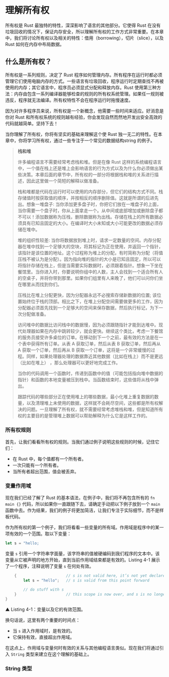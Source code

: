 # 理解所有权

所有权是 Rust 最独特的特性，深深影响了语言的其他部分。它使得 Rust 在没有垃圾回收的情况下，保证内存安全，所以理解所有权的工作方式非常重要。在本章中，我们将讨论所有权以及相关的特性：借用（borrowing），切片（slice），以及 Rust 如何在内存中布局数据。

## 什么是所有权？

所有权是一系列规则，决定了 Rust 程序如何管理内存。所有程序在运行时都必须管理它们使用电脑内存的方式。一些语言有垃圾回收，程序运行时定期查找不再被使用的内存；其它语言中，程序员必须显式分配和释放内存。Rust 使用第三种方法：内存由包含一系列编译器能够检查的规则的所有权系统管理。如果任一规则被违反，程序就无法编译。所有权特性不会在程序运行时拖慢速度。

因为对许多程序员来说，所有权是一个新概念，他需要一些时间来适应。好消息是你对 Rust 和所有权系统的规则越有经验，你会发现自然而然地开发出安全高效的代码就越简单。坚持下去！

当你理解了所有权，你将有坚实的基础来理解这个使 Rust 独一无二的特性。在本章中，你将学习所有权，通过一些专注于一个常见的数据结构string 的例子。

> **栈和堆**
>
> 许多编程语言不需要经常考虑栈和堆。但是在像 Rust 这样的系统编程语言中，一个值在栈上还是堆上会影响语言的行为方式以及为什么你必须做出某些决策。本章后面的章节中，所有权的一部分将根据栈和堆的关系进行描述，因此这里做一个简短的解释以做准备。
>
> 栈和堆都是代码在运行时可以使用的内存部分，但它们的结构方式不同。栈存储值时按获取值的顺序，并按相反的顺序删除值。这就是所谓的后进先出。想象一堆盘子: 当你添加更多盘子时，你把它们放在一堆盘子的上面，当你需要一个盘子时，你从上面拿走一个。从中间或底部增加或删除盘子都不可以！添加数据称为压栈，删除数据称为出栈。存储在栈上的所有数据必须具有已知且固定的大小。在编译时大小未知或大小可能更改的数据必须存储在堆中。
>
> 堆的组织性较差: 当你将数据放到堆上时，请求一定数量的空间。内存分配器在堆中找到一个足够大的空块，将其标记为正在使用，并返回一个指针，该指针是该位置的地址。这个过程称为堆上的分配，有时简称为分配（将值压栈不被认为是分配）。因为指向堆的指针的大小是已知且固定，所以可以将指针存储在栈上，但是当需要实际数据时，必须跟着指针。想象一下坐在餐馆里。当你进入时，你要说明你组中的人数，主人会找到一个适合所有人的空桌子，并将你带到那里。如果你们组里有人来晚了，他们可以问你们坐在哪里从而找到你们。
>
> 压栈比在堆上分配更快，因为分配器永远不必搜索存储新数据的位置; 该位置始终位于栈的顶部。相比之下，在堆上分配空间需要做更多的工作，因为分配器必须首先找到一个足够大的空间来保存数据，然后执行标记，为下一次分配做准备。
>
> 访问堆中的数据比访问栈中的数据慢，因为必须跟随指针才能到达堆中。现代处理器如果在内存中跳转较少，就会更快。继续这个类比，考虑一下餐馆的服务员接受许多桌位的订单。在移动到下一个之前，最有效的方法是在一个表中获得所有订单。从表 A 获取订单，然后从表 B 获取订单，然后再从 A 获取一个订单，然后再从 B 获取一个订单，这将是一个非常缓慢的过程。同样，如果处理器处理的数据靠近其他数据（比如在栈上）而不是更远（比如在堆上） ，那么处理器可以更好地完成工作。
>
> 当你的代码调用一个函数时，传递到函数中的值（可能包括指向堆中数据的指针）和函数的本地变量被压到栈中。当函数结束时，这些值将从栈中弹出。
>
> 跟踪代码的哪些部分正在使用堆上的哪些数据，最小化堆上重复数据的数量，以及清理堆上未使用的数据，这样就不会耗尽空间，这些都是所有权解决的问题。一旦理解了所有权，就不需要经常考虑堆栈和堆，但是知道所有权的主要目的是管理堆上数据可以帮助解释为什么它是这样工作的。

### 所有权规则

首先，让我们看看所有权的规则。当我们通过例子说明这些规则的时候，记住它们：

- 在 Rust 中，每个值都有一个所有者。
- 一次只能有一个所有者。
- 当所有者超出范围，值会被丢弃。

### 变量作用域

现在我们已经了解了 Rust 的基本语法，在例子中，我们将不再包含所有的 `fn main {}` 代码，所以如果你一直跟随下去，请确定手动把以下例子放到一个 `main` 函数中去。作为结果，我们的例子将更加简洁，让我们专注于实际细节，而不是样板代码。

作为所有权的第一个例子，我们将看看一些变量的所有域。作用域是程序中的某一项有效的一个范围。取以下变量：

```rust
let s = "hello;
```

变量 `s` 引用一个字符串字面量，该字符串的值被硬编码到我们程序的文本中。该变量从它被声明的地方开始，直到当前作用域结束都是有效的。Listing 4-1 展示了一个程序，注释说明了变量 `s` 在何处有效。

```rust
    {                      // s is not valid here, it’s not yet declared
        let s = "hello";   // s is valid from this point forward

        // do stuff with s
    }                      // this scope is now over, and s is no longer valid
}
```

▲ Listing 4-1：变量以及它的有效范围。

换句话说，这里有两个重要的时间点：

- 当 `s` 进入作用域时，是有效的。
- 它保持有效，直接超出作用域。

在这点上，作用域与变量何时有效的关系与其他编程语言类似。现在我们将通过引入 `String` 类型来建立在这个理解的基础上。

### String 类型
